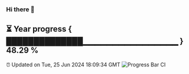 ### Hi there 👋
⏳ Year progress { ██████████████▁▁▁▁▁▁▁▁▁▁▁▁▁▁▁▁ } 48.29 %
---
⏰ Updated on Tue, 25 Jun 2024 18:09:34 GMT
![Progress Bar CI](https://github.com/Moyi321/Moyi321/workflows/Progress%20Bar%20CI/badge.svg)
